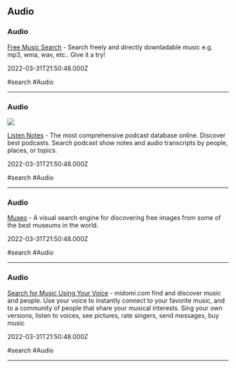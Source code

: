 ## Audio

### Audio

[Free Music Search](http://musgle.com) - Search freely and directly downladable music e.g. mp3, wma, wav, etc.. Give it a try!

2022-03-31T21:50:48.000Z

#search #Audio

---

### Audio

![](https://cdn-images-1.listennotes.com/web/image/839fea0f5e284b62a83b291031676e4b.jpg)

[Listen Notes](https://www.listennotes.com) - The most comprehensive podcast database online. Discover best podcasts. Search podcast show notes and audio transcripts by people, places, or topics.

2022-03-31T21:50:48.000Z

#search #Audio

---

### Audio

[Museo](https://museo.app) - A visual search engine for discovering free images from some of the best museums in the world.

2022-03-31T21:50:48.000Z

#search #Audio

---

### Audio

[Search for Music Using Your Voice](https://www.midomi.com) - midomi.com find and discover music and people. Use your voice to instantly connect to your favorite music, and to a community of people that share your musical interests. Sing your own versions, listen to voices, see pictures, rate singers, send messages, buy music

2022-03-31T21:50:48.000Z

#search #Audio

---
